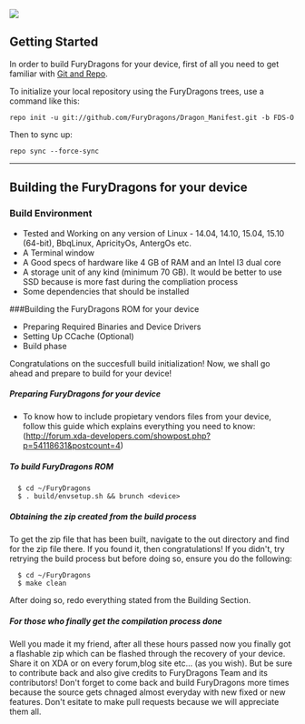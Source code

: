 ![](http://i.hizliresim.com/5Lp9ZL.png)

Getting Started
---------------
In order to build FuryDragons for your device, first of all you need to get familiar
with [Git and Repo](http://source.android.com/source/version-control.html).

To initialize your local repository using the FuryDragons trees, use a command like this:

    repo init -u git://github.com/FuryDragons/Dragon_Manifest.git -b FDS-O
    
Then to sync up:

    repo sync --force-sync

--------

## Building the FuryDragons for your device

### Build Environment

- Tested and Working on any version of Linux - 14.04, 14.10, 15.04, 15.10 (64-bit), BbqLinux, ApricityOs, AntergOs etc. 
- A Terminal window
- A Good specs of hardware like 4 GB of RAM and an Intel I3 dual core
- A storage unit of any kind (minimum 70 GB). It would be better to use SSD because is more fast during the compliation process
- Some dependencies that should be installed

###Building the FuryDragons ROM for your device
- Preparing Required Binaries and Device Drivers
- Setting Up CCache (Optional)
- Build phase

Congratulations on the succesfull build initialization! Now, we shall go ahead and prepare to build for your device!

##### Preparing FuryDragons for your device
- To know how to include propietary vendors files from your device, follow this guide which explains everything you need to know: (http://forum.xda-developers.com/showpost.php?p=54118631&postcount=4)

##### To build FuryDragons ROM

      $ cd ~/FuryDragons
      $ . build/envsetup.sh && brunch <device>

##### Obtaining the zip created from the build process
To get the zip file that has been built, navigate to the out directory and find for the zip file there. If you found it, then congratulations! If you didn't, try retrying the build process but before doing so, ensure you do the following:

      $ cd ~/FuryDragons
      $ make clean

After doing so, redo everything stated from the Building Section.

##### For those who finally get the compilation process done
Well you made it my friend, after all these hours passed now you finally got a flashable zip which can be flashed through the recovery of your device. Share it on XDA or on every forum,blog site etc... (as you wish). 
But be sure to contribute back and also give credits to FuryDragons Team and its contributors! Don't forget to come back and build FuryDragons more times because the source gets chnaged almost everyday with new fixed or new features. Don't esitate to make pull requests because we will appreciate them all. 